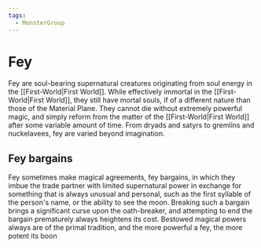 ```yaml
---
tags:
  - MonsterGroup
---
```

# Fey
Fey are soul-bearing supernatural creatures originating from soul energy in the [[First-World|First World]]. While effectively immortal in the [[First-World|First World]], they still have mortal souls, if of a different nature than those of the Material Plane. They cannot die without extremely powerful magic, and simply reform from the matter of the [[First-World|First World]] after some variable amount of time. From dryads and satyrs to gremlins and nuckelavees, fey are varied beyond imagination.

## Fey bargains
Fey sometimes make magical agreements, fey bargains, in which they imbue the trade partner with limited supernatural power in exchange for something that is always unusual and personal, such as the first syllable of the person's name, or the ability to see the moon. Breaking such a bargain brings a significant curse upon the oath-breaker, and attempting to end the bargain prematurely always heightens its cost. Bestowed magical powers always are of the primal tradition, and the more powerful a fey, the more potent its boon
